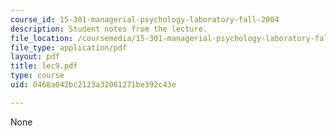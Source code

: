 ```yaml
---
course_id: 15-301-managerial-psychology-laboratory-fall-2004
description: Student notes from the lecture.
file_location: /coursemedia/15-301-managerial-psychology-laboratory-fall-2004/0468a042bc2123a32061271be392c43e_lec9.pdf
file_type: application/pdf
layout: pdf
title: lec9.pdf
type: course
uid: 0468a042bc2123a32061271be392c43e

---
```

None